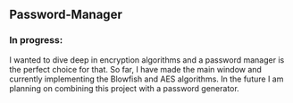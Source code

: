 ## Password-Manager

### In progress:
I wanted to dive deep in encryption algorithms and a password manager is the perfect choice for that. So far, I have made the main window and currently implementing the Blowfish and AES algorithms. In the future I am planning on combining this project with a password generator.
